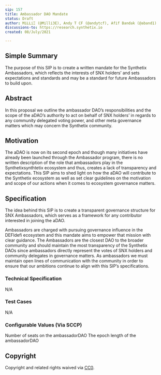 ```yaml
---
sip: 157
title: Ambassador DAO Mandate
status: Draft
author: MiLLiΞ (@Milli3E), Andy T CF (@andytcf), Afif Bandak (@aband1)
discussions-to: https://research.synthetix.io 
created: 08/July/2021

---
```


<!--You can leave these HTML comments in your merged SIP and delete the visible duplicate text guides, they will not appear and may be helpful to refer to if you edit it again. This is the suggested template for new SIPs. Note that an SIP number will be assigned by an editor. When opening a pull request to submit your SIP, please use an abbreviated title in the filename, `sip-draft_title_abbrev.md`. The title should be 44 characters or less.-->


## Simple Summary
<!--"If you can't explain it simply, you don't understand it well enough." Simply describe the outcome the proposed changes intends to achieve. This should be non-technical and accessible to a casual community member.-->

The purpose of this SIP is to create a written mandate for the Synthetix Ambassadors, which reflects the interests of SNX holders’ and sets expectations and standards and may be a standard for future Ambassadors to build upon.
  
## Abstract
<!--A short (~200 word) description of the proposed change, the abstract should clearly describe the proposed change. This is what *will* be done if the SIP is implemented, not *why* it should be done or *how* it will be done. If the SIP proposes deploying a new contract, write, "we propose to deploy a new contract that will do x".-->

In this proposal we outline the ambassador DAO’s responsibilities and the scope of the aDAO’s authority to act on behalf of SNX holders’ in regards to any community delegated voting power, and other meta governance matters which may concern the Synthetix community.
  
## Motivation
<!--This is the problem statement. This is the *why* of the SIP. It should clearly explain *why* the current state of the protocol is inadequate.  It is critical that you explain *why* the change is needed, if the SIP proposes changing how something is calculated, you must address *why* the current calculation is innaccurate or wrong. This is not the place to describe how the SIP will address the issue!-->

The aDAO is now on its second epoch and though many initiatives have already been launched through  the Ambassador program, there is no written description of the role that ambassadors play in the Synthetixsynthtetix ecosystem and thus, creates a lack of transparency and expectations. This SIP aims to shed light on how the aDAO will contribute to the Synthetix ecosystem as well as set clear guidelines on the motivation and scope of our actions when it comes to ecosystem governance matters.

## Specification

<!--The specification should describe the syntax and semantics of any new feature, there are five sections
1. Overview
2. Rationale
3. Technical Specification
4. Test Cases
5. Configurable Values
→

### Overview

#### Expectations

###### Ecosystem Governance

- Promote the interests of Synthetix in the Ethereum ecosystem
- Vote/advocate in favour of governance proposals which are in the interests of SNX holders
- Vote/advocate against proposals which may adversely affect Synthetix
- Seek governance power in protocols which may be beneficial for Synthetix to have influence in 
- Maintain transparency in all meta-governance initiatives that the ambassador’s are directly/indirectly involved with or endorse.
- Stay up to date on relevant DeFi governance matters and their broader implications


###### Collaborations 

- Work with the various Synthetix DAOs to achieve goals aligned with the Ambassador Mandate
- Improve upon and strengthen Synthetix relationships in the defi ecosystem
- Promote the use of Synthetix based products in other dApps, where it benefits SNX
- CoordinateCo-ordinate with external DAOs in relation to DEFIdefi governance matters and initiatives which fall under the mandate
- Maintain channels of communications with other DAOs and ecosystem contributors


###### Community

- Seek out technical and non-technical contributors from the ecosystem
- Encourage and elevate talent from the Synthetix community
- Provide a safe and open space for the community to discuss external governance proposals and suggestions.
- Be conscious of and open to the Synthetix DAOs/community’s opinions and suggestions on defi governance matters
- Stay reasonably accessible to the Synthetix community through Synthetix’ssynthetix’s official channels of communication. (Mainly Twitter and Discord) (Discord/ forums) and through Twitter

#### Discretionary Items

In the mandate, we propose items that currently should not be expected of the ambassadorDAO members.

Develop technical products
Manage funds of any users or parties
Fund projects or teams to perform work (see grantsDAO for the entity responsible for this)

### Rationale
<!--This is where you explain the reasoning behind how you propose to solve the problem. Why did you propose to implement the change in this way, what were the considerations and trade-offs. The rationale fleshes out what motivated the design and why particular design decisions were made. It should describe alternate designs that were considered and related work. The rationale may also provide evidence of consensus within the community, and should discuss important objections or concerns raised during discussion.-->

The idea behind this SIP is to create a transparent governance structure for SNX Ambassadors, which serves as a framework for any contributor interested in joining the aDAO. 

Ambassadors are charged with pursuing governance influence in the DEFIdefi ecosystem and this mandate aims to empower that mission with clear guidance. The Ambassadors are the closest DAO to the broader community and should maintain the most transparency of the Synthetix DAOs since ambassadors directly represent the votes of SNX holders and community delegates in governance matters. As ambassadors we must maintain open lines of communication with the community in order to ensure that our ambitions continue to align with this SIP’s specifications. 


### Technical Specification
<!--The technical specification should outline the public API of the changes proposed. That is, changes to any of the interfaces Synthetix currently exposes or the creations of new ones.-->

N/A

### Test Cases
<!--Test cases for an implementation are mandatory for SIPs but can be included with the implementation..-->

N/A

### Configurable Values (Via SCCP)
<!--Please list all values configurable via SCCP under this implementation.-->

Number of seats on the ambassadorDAO
The epoch length of the ambassadorDAO

## Copyright
Copyright and related rights waived via [CC0](https://creativecommons.org/publicdomain/zero/1.0/).

